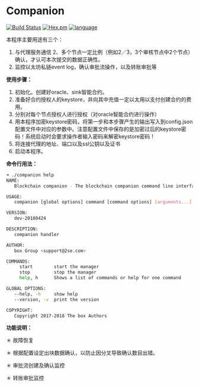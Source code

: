 # Companion

[![Build Status](https://travis-ci.org/boxproject/companion.svg?branch=master)](https://travis-ci.org/boxproject/companion) [![Hex.pm](https://img.shields.io/hexpm/l/plug.svg)](https://www.apache.org/licenses/LICENSE-2.0) [![language](https://img.shields.io/badge/golang-%5E1.10-blue.svg)]()

本程序主要用途有三个：

1. 与代理服务通信
2、多个节点一定比例（例如2／3，3个审核节点中2个节点）确认，才认可本次提交的数据正确性。
3. 监控以太坊私链event log，确认审批流操作，以及转账审批等


**使用步骤：**

1. 初始化。创建好oracle、sink智能合约。
2. 准备好合约授权人的keystore，并向其中充值一定以太用以支付创建合约的费用。
3. 分别对每个节点授权人进行授权（对oracle智能合约进行操作）
4. 用本程序加密keystore密码，将第一步和本步骤产生的输出写入到config.json配置文件中对应的参数中。注意配置文件中保存的是加密过后的keystore密码！系统启动时会要求操作者输入密码来解密keystore密码！
5. 将连接代理的地址、端口以及ssl公钥以及证书
6. 启动本程序。



**命令行用法：**

```bash
➜ ./companion help
NAME:
   Blockchain companion - The blockchain companion command line interface

USAGE:
   companion [global options] command [command options] [arguments...]

VERSION:
   dev-20180424

DESCRIPTION:
   companion handler

AUTHOR:
   box Group <support@2se.com>

COMMANDS:
     start        start the manager
     stop         stop the manager
     help, h      Shows a list of commands or help for one command

GLOBAL OPTIONS:
   --help, -h     show help
   --version, -v  print the version

COPYRIGHT:
   Copyright 2017-2018 The box Authors
```



**功能说明：**


＊ 故障恢复

＊ 根据配置设定出块数据确认，以防止因分叉导致确认数目出错。

＊ 审批流创建及确认监控

＊ 转账审批监控